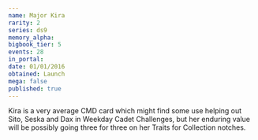 ```yaml
---
name: Major Kira
rarity: 2
series: ds9
memory_alpha:
bigbook_tier: 5
events: 28
in_portal:
date: 01/01/2016
obtained: Launch
mega: false
published: true
---
```


Kira is a very average CMD card which might find some use helping out Sito, Seska and Dax in Weekday Cadet Challenges, but her enduring value will be possibly going three for three on her Traits for Collection notches.
